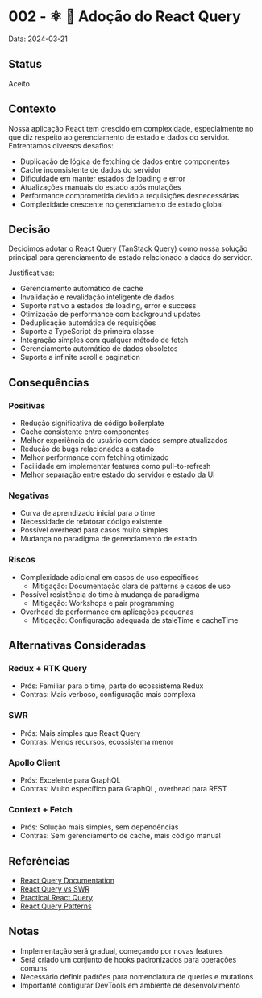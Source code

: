 # 002 - ⚛️ 🔄 Adoção do React Query

Data: 2024-03-21

## Status

Aceito

## Contexto

Nossa aplicação React tem crescido em complexidade, especialmente no que diz respeito ao gerenciamento de estado e dados do servidor. Enfrentamos diversos desafios:

- Duplicação de lógica de fetching de dados entre componentes
- Cache inconsistente de dados do servidor
- Dificuldade em manter estados de loading e error
- Atualizações manuais do estado após mutações
- Performance comprometida devido a requisições desnecessárias
- Complexidade crescente no gerenciamento de estado global

## Decisão

Decidimos adotar o React Query (TanStack Query) como nossa solução principal para gerenciamento de estado relacionado a dados do servidor.

Justificativas:
- Gerenciamento automático de cache
- Invalidação e revalidação inteligente de dados
- Suporte nativo a estados de loading, error e success
- Otimização de performance com background updates
- Deduplicação automática de requisições
- Suporte a TypeScript de primeira classe
- Integração simples com qualquer método de fetch
- Gerenciamento automático de dados obsoletos
- Suporte a infinite scroll e pagination

## Consequências

### Positivas

- Redução significativa de código boilerplate
- Cache consistente entre componentes
- Melhor experiência do usuário com dados sempre atualizados
- Redução de bugs relacionados a estado
- Melhor performance com fetching otimizado
- Facilidade em implementar features como pull-to-refresh
- Melhor separação entre estado do servidor e estado da UI

### Negativas

- Curva de aprendizado inicial para o time
- Necessidade de refatorar código existente
- Possível overhead para casos muito simples
- Mudança no paradigma de gerenciamento de estado

### Riscos

- Complexidade adicional em casos de uso específicos
  - Mitigação: Documentação clara de patterns e casos de uso
- Possível resistência do time à mudança de paradigma
  - Mitigação: Workshops e pair programming
- Overhead de performance em aplicações pequenas
  - Mitigação: Configuração adequada de staleTime e cacheTime

## Alternativas Consideradas

### Redux + RTK Query
- Prós: Familiar para o time, parte do ecossistema Redux
- Contras: Mais verboso, configuração mais complexa

### SWR
- Prós: Mais simples que React Query
- Contras: Menos recursos, ecossistema menor

### Apollo Client
- Prós: Excelente para GraphQL
- Contras: Muito específico para GraphQL, overhead para REST

### Context + Fetch
- Prós: Solução mais simples, sem dependências
- Contras: Sem gerenciamento de cache, mais código manual

## Referências

- [React Query Documentation](https://tanstack.com/query/latest)
- [React Query vs SWR](https://tanstack.com/query/latest/docs/react/comparison)
- [Practical React Query](https://tkdodo.eu/blog/practical-react-query)
- [React Query Patterns](https://tkdodo.eu/blog/react-query-patterns)

## Notas

- Implementação será gradual, começando por novas features
- Será criado um conjunto de hooks padronizados para operações comuns
- Necessário definir padrões para nomenclatura de queries e mutations
- Importante configurar DevTools em ambiente de desenvolvimento 